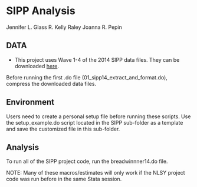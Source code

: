 SIPP Analysis
================================================================================

Jennifer L. Glass
R. Kelly Raley
Joanna R. Pepin

DATA
--------------------------------------------------------------------------------
* This project uses Wave 1-4 of the 2014 SIPP data files. They can be downloaded [here](https://www.census.gov/programs-surveys/sipp/data/datasets.html).

Before running the first .do file (01_sipp14_extract_and_format.do), compress the
downloaded data files.

Environment
--------------------------------------------------------------------------------
Users need to create a personal setup file before running these scripts.
Use the setup_example.do script located in the SIPP sub-folder as a template and 
save the customized file in this sub-folder.

Analysis
--------------------------------------------------------------------------------
To run all of the SIPP project code, run the breadwinnner14.do file.

NOTE: Many of these macros/estimates will only work if the NLSY project code was
run before in the same Stata session.